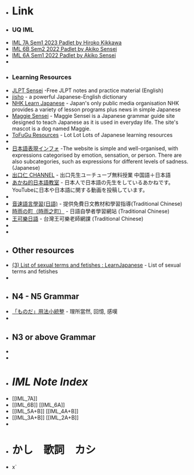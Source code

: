 - # Link
- ### UQ IML
- [IML 7A Sem1 2023 Padlet by Hiroko Kikkawa](https://padletuq.padlet.org/iml5/22s1ja6tue-japanese-level-6a-semester-one-tue-6-8pm-aest-wit-fuzcz3ats3siirkj)
- [IML 6B Sem2 2022 Padlet by Akiko Sensei](https://padletuq.padlet.org/iml5/22s2ja6tue-japanese-level-6b-semester-2-tue-6-8pm-aest-with--cxswhiwelzdzcnwp)
- [IML 6A Sem1 2022 Padlet by Akiko Sensei](https://padletuq.padlet.org/iml5/22s1ja6tue-japanese-level-6a-semester-one-tue-6-8pm-aest-wit-fuzcz3ats3siirkj)
-
- ### Learning Resources
- [JLPT Sensei](https://jlptsensei.com) -Free JLPT notes and practice material (English)
- [jisho](https://jisho.org/) - a powerful Japanese-English dictionary
- [NHK Learn Japanese](https://www3.nhk.or.jp/nhkworld/en/learnjapanese/]) - Japan's only public media organisation NHK provides a variety of lesson programs plus news in simple Japanese
- [Maggie Sensei](https://maggiesensei.com/) - Maggie Sensei is a Japanese grammar guide site designed to teach Japanese as it is used in everyday life. The site's mascot is a dog named Maggie.
- [ToFuGu Resources](https://www.tofugu.com/japanese-learning-resources-database/) - Lot Lot Lots of Japanese learning resources
-
- [日本語表現インフォ](https://hyogen.info/) -The website is simple and well-organised, with expressions categorised by emotion, sensation, or person. There are also subcategories, such as expressions for different levels of sadness. (Japanese)
- [出口仁 CHANNEL](https://www.youtube.com/@deguchi) - 出口先生ユーチューブ無料授業 中国語＋日本語
- [あかね的日本語教室](https://www.youtube.com/@Akane-JapaneseClass) - 日本人で日本語の先生をしているあかねです。YouTubeに日本や日本語に関する動画を投稿しています。
-
- [音速語言學習(日語)](https://jp.sonic-learning.com/) - 提供免費日文教材和學習指導(Traditional Chinese)
- [時雨の町（時雨之町）](https://www.sigure.tw/) - 日語自學者學習網站 (Traditional Chinese)
- [王可樂日語](https://colanekojp.com.tw/) - 台灣王可樂老師網課 (Traditional Chinese)
-
-
- ## Other resources
- [(3) List of sexual terms and fetishes : LearnJapanese](https://www.reddit.com/r/LearnJapanese/comments/6vog8a/list_of_sexual_terms_and_fetishes/?utm_medium=android_app&utm_source=share) - List of sexual terms and fetishes
-
- ## N4 - N5 Grammar
- [「ものだ」用法小統整](https://www.facebook.com/story.php?story_fbid=3947691191929844&id=121678347864500) - 理所當然, 回憶, 感嘆
-
- ## N3 or above Grammar
-
-
- # _IML Note Index_
- [[IML_7A]]
- [[IML_6B]]    [[IML_6A]]
- [[IML_5A+B]]    [[IML_4A+B]]
- [[IML_3A+B]]    [[IML_2A+B]]
-
- # かし　歌詞　カシ
- x`